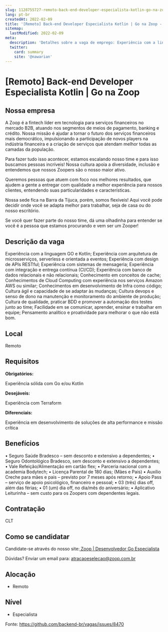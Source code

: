 ```yaml
---
slug: 1128755727-remoto-back-end-developer-especialista-kotlin-go-na-zoop
lang: pt-br
createdAt: 2022-02-09
title: '[Remoto] Back-end Developer Especialista Kotlin | Go na Zoop - Vaga de Emprego'
sitemap:
  lastModified: 2022-02-09
meta:
  description: 'Detalhes sobre a vaga de emprego: Experiência com a linguagem GO e Kotlin; Experiência com arquitetura de microsserviços, serverless e orientada a eventos; Experiência com design de APIs RESTful; Experiência com sistemas de mensageria; Experiência com integração e entrega contínua (CI/CD); Experiência com banco de dados relacionais e não relacionais; Conhecimento em conceitos de cache; Conhecimentos de Cloud Computing com experiência nos serviços Amazon AWS ou similar; Conhecimentos em desenvolvimento de Infra como código; Cultura ágil e capacidade de se adaptar às mudanças; Cultura devops e senso de dono na manutenção e monitoramento do ambiente de produção; Cultura de qualidade, praticar BDD e promover a automação dos testes junto ao time; Facilidade em se comunicar, aprender, ensinar e trabalhar em equipe; Pensamento analítico e proatividade para melhorar o que não está bom.'
  twitter:
    card: summary
    site: '@nawarian'
---
```


# [Remoto] Back-end Developer Especialista Kotlin | Go na Zoop

## Nossa empresa

A Zoop é a fintech líder em tecnologia para serviços financeiros no mercado B2B, atuando nos segmentos de meios de pagamento, banking e crédito. Nossa missão é ajudar a tornar o futuro dos serviços financeiros mais democrático, impulsionando a participação de novos players na indústria financeira e a criação de serviços que atendam melhor todas as camadas da população.  

Para fazer tudo isso acontecer, estamos escalando nosso time e para isso buscamos pessoas incríveis! Nossa cultura apoia a diversidade, inclusão e entendemos que nossos Zoopers são o nosso maior ativo. 

Queremos pessoas que atuem com foco nos melhores resultados, que ajudem a gente a entregar com qualidade a melhor experiência para nossos clientes, entendendo suas particularidades e características. 

Nossa sede fica na Barra da Tijuca, porém, somos flexíveis! Aqui você pode decidir onde você se adapta melhor para trabalhar, seja de casa ou do nosso escritório.

Se você quer fazer parte do nosso time, dá uma olhadinha para entender se você é a pessoa que estamos procurando e vem ser um Zooper!

## Descrição da vaga

Experiência com a linguagem GO e Kotlin;
Experiência com arquitetura de microsserviços, serverless e orientada a eventos;
Experiência com design de APIs RESTful;
Experiência com sistemas de mensageria;
Experiência com integração e entrega contínua (CI/CD);
Experiência com banco de dados relacionais e não relacionais;
Conhecimento em conceitos de cache;
Conhecimentos de Cloud Computing com experiência nos serviços Amazon AWS ou similar;
Conhecimentos em desenvolvimento de Infra como código;
Cultura ágil e capacidade de se adaptar às mudanças;
Cultura devops e senso de dono na manutenção e monitoramento do ambiente de produção;
Cultura de qualidade, praticar BDD e promover a automação dos testes junto ao time;
Facilidade em se comunicar, aprender, ensinar e trabalhar em equipe;
Pensamento analítico e proatividade para melhorar o que não está bom.

## Local

Remoto

## Requisitos

**Obrigatórios:**

Experiência sólida com Go e/ou Kotlin

**Desejáveis:**

Experiência com Terraform

**Diferenciais:**

Experiência em desenvolvimento de soluções de alta performance e missão crítica

## Benefícios

• Seguro Saúde Bradesco – sem desconto e extensivo a dependentes;
• Seguro Odontológico Bradesco, sem desconto e extensivo a dependentes;
• Vale Refeição/Alimentação em cartão flex;
• Parceria nacional com a academia Bodytech;
• Licença Parental de 180 dias; (Mães e Pais)
• Auxílio Creche para mães e pais – previsto por 7 meses após retorno;
• Apoio Pass – serviço de apoio psicológico, financeiro e pessoal;
• 03 (três) dias off, além das férias;
• 01 (um) dia off, no dia/mês do aniversário;
• Aplicativo Leiturinha – sem custo para os Zoopers com dependentes legais.

## Contratação

CLT

## Como se candidatar

Candidate-se através do nosso site:[ Zoop | Desenvolvedor Go Especialista ](https://grnh.se/35df7fa02us)

Dúvidas? Enviar um email para: atracaoeselecao@zoop.com.br


## Alocação

- Remoto

## Nível

- Especialista




Fonte: https://github.com/backend-br/vagas/issues/8470